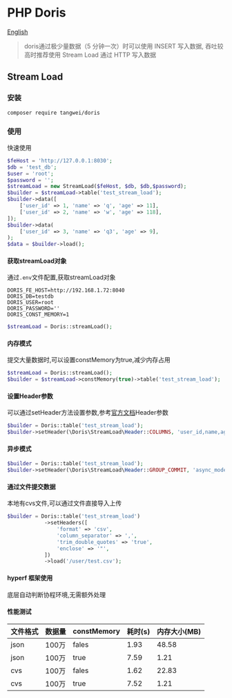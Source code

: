 # PHP Doris
[English](README_EN.md)
> doris通过极少量数据（5 分钟一次）时可以使用 INSERT 写入数据, 吞吐较高时推荐使用 Stream Load 通过 HTTP 写入数据
## Stream Load
### 安装

```
composer require tangwei/doris
```

### 使用
快速使用
```php
$feHost = 'http://127.0.0.1:8030';       
$db = 'test_db';       
$user = 'root';       
$password = '';       
$streamLoad = new StreamLoad($feHost, $db, $db,$password);
$builder = $streamLoad->table('test_stream_load');
$builder->data([
    ['user_id' => 1, 'name' => 'q', 'age' => 11],
    ['user_id' => 2, 'name' => 'w', 'age' => 118],
]);
$builder->data(
    ['user_id' => 3, 'name' => 'q3', 'age' => 9],
);
$data = $builder->load();
```
#### 获取streamLoad对象
通过`.env`文件配置,获取streamLoad对象
```dotenv
DORIS_FE_HOST=http://192.168.1.72:8040
DORIS_DB=testdb
DORIS_USER=root
DORIS_PASSWORD=''
DORIS_CONST_MEMORY=1
```
```php
$streamLoad = Doris::streamLoad();
```

#### 内存模式
提交大量数据时,可以设置constMemory为true,减少内存占用
```php
$streamLoad = Doris::streamLoad();
$builder = $streamLoad->constMemory(true)->table('test_stream_load');
```

#### 设置Header参数
可以通过setHeader方法设置参数,参考[官方文档](https://doris.apache.org/zh-CN/docs/data-operate/import/import-way/stream-load-manual)Header参数

```php
$builder = Doris::table('test_stream_load');
$builder->setHeader(\Doris\StreamLoad\Header::COLUMNS, 'user_id,name,age');
```
#### 异步模式

```php
$builder = Doris::table('test_stream_load');
$builder->setHeader(\Doris\StreamLoad\Header::GROUP_COMMIT, 'async_mode');
```

#### 通过文件提交数据
本地有cvs文件,可以通过文件直接导入上传

```php
$builder = Doris::table('test_stream_load')
            ->setHeaders([
                'format' => 'csv',
                'column_separator' => ',',
                'trim_double_quotes' => 'true',
                'enclose' => '"',
            ])
            ->load('/user/test.csv');
```

#### hyperf 框架使用
底层自动判断协程环境,无需额外处理

#### 性能测试
| 文件格式 | 数据量 | constMemory | 耗时(s) | 内存大小(MB) |
| -------- | ------ | ----------- | ------- | ------------ |
| json     | 100万  | fales       | 1.93    | 48.58        |
| json     | 100万  | true        | 7.59    | 1.21         |
| cvs      | 100万  | fales       | 1.62    | 22.83        |
| cvs      | 100万  | true        | 7.52    | 1.21         |
